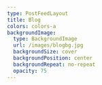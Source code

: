 ```yaml
---
type: PostFeedLayout
title: Blog
colors: colors-a
backgroundImage:
  type: BackgroundImage
  url: /images/blogbg.jpg
  backgroundSize: cover
  backgroundPosition: center
  backgroundRepeat: no-repeat
  opacity: 75
---
```

